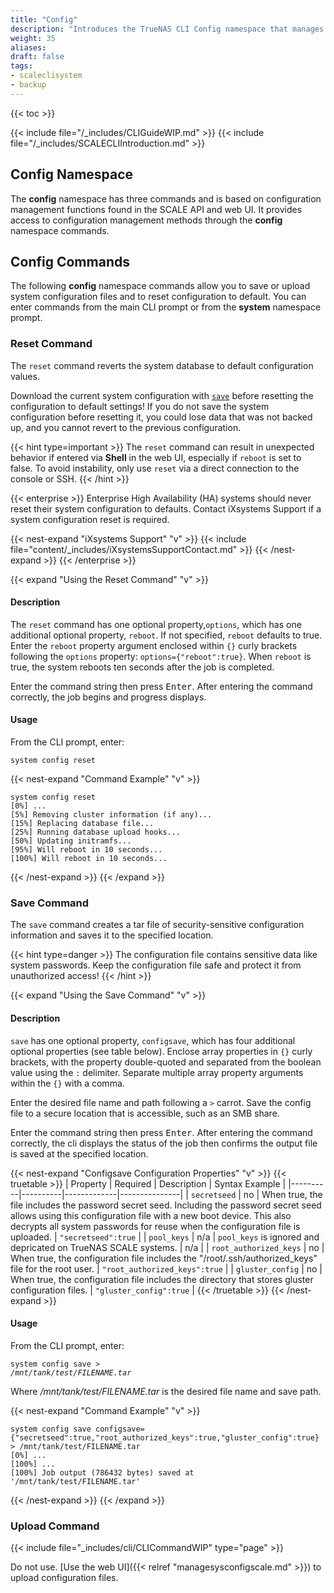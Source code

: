 ```yaml
---
title: "Config"
description: "Introduces the TrueNAS CLI Config namespace that manages general configuration related settings found in the API and web UI."
weight: 35
aliases:
draft: false
tags:
- scaleclisystem
- backup
---
```


{{< toc >}}

{{< include file="/_includes/CLIGuideWIP.md" >}}
{{< include file="/_includes/SCALECLIIntroduction.md" >}}

## Config Namespace
The **config** namespace has three commands and is based on configuration management functions found in the SCALE API and web UI.
It provides access to configuration management methods through the **config** namespace commands.

## Config Commands
The following **config** namespace commands allow you to save or upload system configuration files and to reset configuration to default.
You can enter commands from the main CLI prompt or from the **system** namespace prompt.

### Reset Command

The `reset` command reverts the system database to default configuration values.

Download the current system configuration with [`save`](#save-command) before resetting the configuration to default settings!
If you do not save the system configuration before resetting it, you could lose data that was not backed up, and you cannot revert to the previous configuration.

{{< hint type=important >}}
The `reset` command can result in unexpected behavior if entered via **Shell** in the web UI, especially if `reboot` is set to false.
To avoid instability, only use `reset` via a direct connection to the console or SSH.
{{< /hint >}}

{{< enterprise >}}
Enterprise High Availability (HA) systems should never reset their system configuration to defaults.
Contact iXsystems Support if a system configuration reset is required.

{{< nest-expand "iXsystems Support" "v" >}}
{{< include file="content/_includes/iXsystemsSupportContact.md" >}}
{{< /nest-expand >}}
{{< /enterprise >}}

{{< expand "Using the Reset Command" "v" >}}

#### Description

The `reset` command has one optional property,`options`, which has one additional optional property, `reboot`. If not specified, `reboot` defaults to true.
Enter the `reboot` property argument enclosed within `{}` curly brackets following the `options` property: `options={"reboot":true}`. When `reboot` is true, the system reboots ten seconds after the job is completed.
<!-- https://ixsystems.atlassian.net/browse/NAS-123857 addresses instability resulting from this command when entered as a non-root user via the Web UI. This section may need updating based on any action taken there. -->

Enter the command string then press <kbd>Enter</kbd>.
After entering the command correctly, the job begins and progress displays.

#### Usage

From the CLI prompt, enter:

`system config reset`

{{< nest-expand "Command Example" "v" >}}
```
system config reset 
[0%] ...
[5%] Removing cluster information (if any)...
[15%] Replacing database file...
[25%] Running database upload hooks...
[50%] Updating initramfs...
[95%] Will reboot in 10 seconds...
[100%] Will reboot in 10 seconds...
```
{{< /nest-expand >}}
{{< /expand >}}

### Save Command

The `save` command creates a tar file of security-sensitive configuration information and saves it to the specified location.

{{< hint type=danger >}}
The configuration file contains sensitive data like system passwords.
Keep the configuration file safe and protect it from unauthorized access!
{{< /hint >}}

{{< expand "Using the Save Command" "v" >}}

#### Description

`save` has one optional property, `configsave`, which has four additional optional properties (see table below).
Enclose array properties in `{}` curly brackets, with the property double-quoted and separated from the boolean value using the `:` delimiter.
Separate multiple array property arguments within the `{}` with a comma.

Enter the desired file name and path following a `>` carrot. Save the config file to a secure location that is accessible, such as an SMB share.

Enter the command string then press <kbd>Enter</kbd>.
After entering the command correctly, the cli displays the status of the job then confirms the output file is saved at the specified location.

{{< nest-expand "Configsave Configuration Properties" "v" >}}
{{< truetable >}}
| Property | Required | Description | Syntax Example |
|----------|----------|-------------|---------------|
| `secretseed` | no | When true, the file includes the password secret seed. Including the password secret seed allows using this configuration file with a new boot device. This also decrypts all system passwords for reuse when the configuration file is uploaded. | `"secretseed":true` |
| `pool_keys` | n/a | `pool_keys` is ignored and depricated on TrueNAS SCALE systems. | n/a |
| `root_authorized_keys` | no | When true, the configuration file includes the "/root/.ssh/authorized_keys" file for the root user. | `"root_authorized_keys":true` |
| `gluster_config` | no | When true, the configuration file includes the directory that stores gluster configuration files. | `"gluster_config":true` |
{{< /truetable >}}
{{< /nest-expand >}}

#### Usage

From the CLI prompt, enter:

<code>system config save > <i>/mnt/tank/test/FILENAME.tar</i></code>

Where */mnt/tank/test/FILENAME.tar* is the desired file name and save path.

{{< nest-expand "Command Example" "v" >}}
```
system config save configsave={"secretseed":true,"root_authorized_keys":true,"gluster_config":true} > /mnt/tank/test/FILENAME.tar
[0%] ...
[100%] ...
[100%] Job output (786432 bytes) saved at '/mnt/tank/test/FILENAME.tar'
```
{{< /nest-expand >}}
{{< /expand >}}

### Upload Command

{{< include file="_includes/cli/CLICommandWIP" type="page" >}}

Do not use. [Use the web UI]({{< relref "managesysconfigscale.md" >}}) to upload configuration files.
